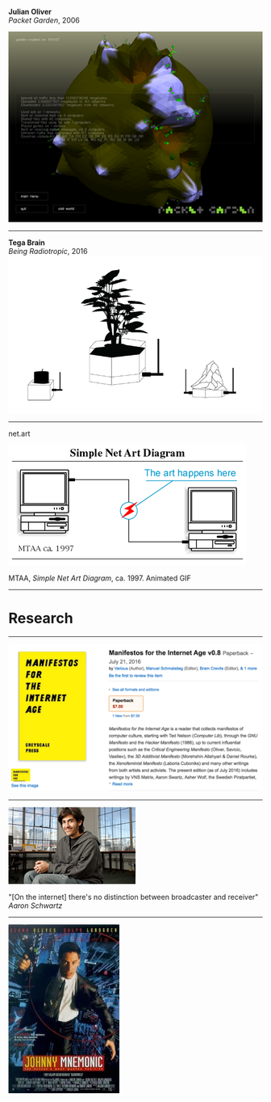 **Julian Oliver**  
_Packet Garden_, 2006

![Packet Garden Image](packetgarden.png)

---

**Tega Brain**  
_Being Radiotropic_, 2016
![Beng Radioropic Image](beingradiotropic.jpg)


---

net.art  

![Simple Net Art Diagram](netartdiagram.gif)

<p style="font-size: 14px">MTAA, <em>Simple Net Art Diagram</em>, ca. 1997. Animated GIF</p>

---

# Research

---

![Manifestos for the Computer Age](manifestos-amazon-page.png)

---

<div class="right" style="width:50%">
<img src="./aaronschwartz.jpg" alt="">
</div>

"[On the internet] there's no distinction between broadcaster and receiver" 
<cite>Aaron Schwartz</cite>

---

![Johnny mnemonic](johnny.jpg)
